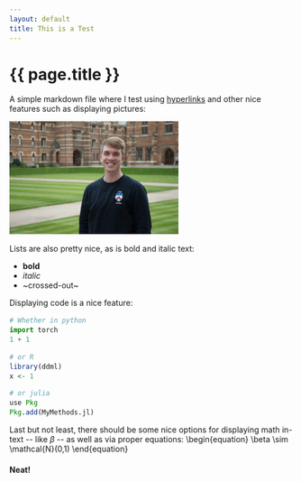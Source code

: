 ```yaml
---
layout: default
title: This is a Test
---
```


# {{ page.title }}

A simple markdown file where I test using [hyperlinks](/assets/cv/wiemann_CV_2021_11_06.pdf) and other nice features such as displaying pictures:

<img src="/assets/images/thomaswiemann.jpg" alt="drawing" width="300"/>

Lists are also pretty nice, as is bold and italic text:

- **bold**
- _italic_
- ~crossed-out~

Displaying code is a nice feature:
```python
# Whether in python
import torch
1 + 1
```

```R
# or R
library(ddml)
x <- 1
```

```julia
# or julia
use Pkg
Pkg.add(MyMethods.jl)
```

Last but not least, there should be some nice options for displaying math in-text -- like $\beta$ -- as well as via proper equations:
\begin{equation}
\beta \sim \mathcal{N}(0,1)
\end{equation}

#### Neat!
